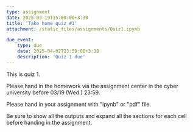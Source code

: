 ```yaml
---
type: assignment
date: 2025-03-19T15:00:00+3:30
title: 'Take home quiz #1'
attachment: /static_files/assignments/Quiz1.ipynb

due_event: 
    type: due
    date: 2025-04-02T23:59:00+3:30
    description: 'Quiz 1 due'
---
```

This is quiz 1.

Please hand in the homework via the assignment center in the cyber university before 03/19 (Wed.) 23:59.

Please hand in your assignment with "ipynb" or "pdf" file.

Be sure to show all the outputs and expand all the sections for each cell before handing in the assignment.
